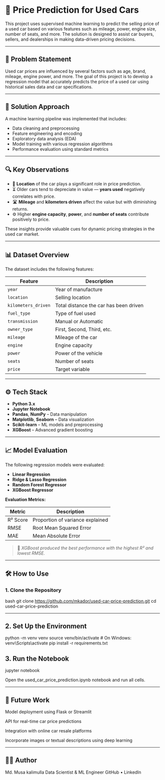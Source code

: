 # 🚗 Price Prediction for Used Cars

This project uses supervised machine learning to predict the selling price of a used car based on various features such as mileage, power, engine size, number of seats, and more. The solution is designed to assist car buyers, sellers, and dealerships in making data-driven pricing decisions.

---

## 📌 Problem Statement

Used car prices are influenced by several factors such as age, brand, mileage, engine power, and more. The goal of this project is to develop a regression model that accurately predicts the price of a used car using historical sales data and car specifications.

---

## 🧠 Solution Approach

A machine learning pipeline was implemented that includes:

- Data cleaning and preprocessing
- Feature engineering and encoding
- Exploratory data analysis (EDA)
- Model training with various regression algorithms
- Performance evaluation using standard metrics

---

## 🔍 Key Observations

- 📍 **Location** of the car plays a significant role in price prediction.
- ⏳ Older cars tend to depreciate in value — **years used** negatively correlates with price.
- 🛣️ **Mileage** and **kilometers driven** affect the value but with diminishing returns.
- ⚙️ Higher **engine capacity**, **power**, and **number of seats** contribute positively to price.
  
These insights provide valuable cues for dynamic pricing strategies in the used car market.

---

## 📊 Dataset Overview

The dataset includes the following features:

| Feature           | Description                             |
|-------------------|-----------------------------------------|
| `year`            | Year of manufacture                     |
| `location`        | Selling location                        |
| `kilometers_driven` | Total distance the car has been driven |
| `fuel_type`       | Type of fuel used                       |
| `transmission`    | Manual or Automatic                     |
| `owner_type`      | First, Second, Third, etc.              |
| `mileage`         | Mileage of the car                      |
| `engine`          | Engine capacity                         |
| `power`           | Power of the vehicle                    |
| `seats`           | Number of seats                         |
| `price`           | Target variable                         |

---

## ⚙️ Tech Stack

- **Python 3.x**
- **Jupyter Notebook**
- **Pandas**, **NumPy** – Data manipulation
- **Matplotlib**, **Seaborn** – Data visualization
- **Scikit-learn** – ML models and preprocessing
- **XGBoost** – Advanced gradient boosting

---

## 📈 Model Evaluation

The following regression models were evaluated:

- **Linear Regression**
- **Ridge & Lasso Regression**
- **Random Forest Regressor**
- **XGBoost Regressor**

**Evaluation Metrics:**

| Metric     | Description                          |
|------------|--------------------------------------|
| R² Score   | Proportion of variance explained     |
| RMSE       | Root Mean Squared Error              |
| MAE        | Mean Absolute Error                  |

> 📌 *XGBoost produced the best performance with the highest R² and lowest RMSE.*

---

## 🛠️ How to Use

### 1. Clone the Repository

bash
git clone https://github.com/mkador/used-car-price-prediction.git
cd used-car-price-prediction

---

## 2. Set Up the Environment
python -m venv venv
source venv/bin/activate  # On Windows: venv\Scripts\activate
pip install -r requirements.txt


## 3. Run the Notebook
jupyter notebook

Open the used_car_price_prediction.ipynb notebook and run all cells.

---

## 🚀 Future Work
Model deployment using Flask or Streamlit

API for real-time car price predictions

Integration with online car resale platforms

Incorporate images or textual descriptions using deep learning


---
## 👨‍💻 Author
Md. Musa kalimulla
Data Scientist & ML Engineer
GitHub • LinkedIn

